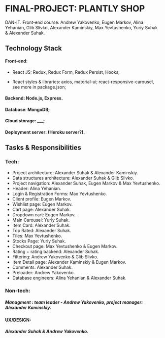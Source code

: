 #  FINAL-PROJECT: PLANTLY SHOP

  DAN-IT. Front-end course: Andrew Yakovenko, Eugen Markov, Alina Yehanian, Glib Slivko, Alexander Kaminskiy, Max Yevtushenko, Yuriy Suhak & Alexander Suhak. 

## Technology Stack
#### Front-end:

- React JS: Redux, Redux Form, Redux Persist, Hooks;

- React styles & libraries: axios, material-ui; react-responsive-carousel, see more in package.json;
#### Backend: Node.js, Express.
#### Database: MongoDB;
#### Cloud storage:  ___;
#### Deployment server: (Heroku server?).

## Tasks & Responsibilities
### Tech:
- Project architecture: Alexander Suhak & Alexander Kaminskiy.
- Data structures architecture: Alexander Suhak & Glib Slivko. 
- Project navigation: Alexander Suhak, Eugen Markov & Max Yevtushenko. 
- Header: Alina Yehanian.
- Login & Registration Forms: Max Yevtushenko.
- Client profile: Eugen Markov.
- Wishlist page: Eugen Markov.
- Cart page: Alexander Suhak.
- Dropdown cart: Eugen Markov.
- Main Carousel: Yuriy Suhak.
- Item Card: Alexander Suhak.
- Top Rated: Alexander Suhak.
- Tiles: Max Yevtushenko.
- Stocks Page: Yuriy Suhak.
- Checkout page: Max Yevtushenko & Eugen Markov.
- Rating + rating backend: Alexander Suhak.
- Filtering: Andrew Yakovenko & Glib Slivko.
- Item Detail page: Alexander Kaminskiy & Eugen Markov.
- Comments: Alexander Suhak.
- Preloader: Andrew Yakovenko.
- Database engineers: Alina Yehanian & Alexander Suhak.


### Non-tech:
##### Managment :  team leader - Andrew Yakovenko, project manager: Alexander Kaminskiy.
#### UX/DESIGN:
##### Alexander Suhak & Andrew Yakovenko.
